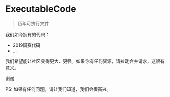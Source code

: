 # ExecutableCode
> 历年可执行文件

我们如今拥有的代码：

- 2019国赛代码
- ...

我们希望能让社区变得更大、更强。如果你有任何资源，请拉动合并请求，这很有意义。

谢谢

PS: 如果有任何问题，请让我们知道，我们会很高兴。
